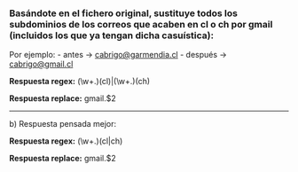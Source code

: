 ### Basándote en el fichero original, sustituye todos los subdominios de los correos que acaben en cl o ch por gmail (incluidos los que ya tengan dicha casuística):

Por ejemplo:
    - antes -> cabrigo@garmendia.cl
    - después -> cabrigo@gmail.cl

**Respuesta regex:** (\w+\.)(cl)|(\w+\.)(ch)

**Respuesta replace:** gmail.$2

---
b) Respuesta pensada mejor:

**Respuesta regex:** (\w+\.)(cl|ch)

**Respuesta replace:** gmail.$2